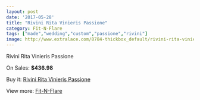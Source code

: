 ```yaml
---
layout: post
date: '2017-05-28'
title: "Rivini Rita Vinieris Passione"
category: Fit-N-Flare
tags: ["made","wedding","custom","passione","rivini"]
image: http://www.extralace.com/8784-thickbox_default/rivini-rita-vinieris-passione.jpg
---
```

Rivini Rita Vinieris Passione

On Sales: **$436.98**
<a href="https://www.extralace.com/fit-n-flare/4177-rivini-rita-vinieris-passione.html"><amp-img layout="responsive" width="600" height="600" src="//www.extralace.com/8784-thickbox_default/rivini-rita-vinieris-passione.jpg" alt="Rivini Rita Vinieris Passione 0" /></a>
<a href="https://www.extralace.com/fit-n-flare/4177-rivini-rita-vinieris-passione.html"><amp-img layout="responsive" width="600" height="600" src="//www.extralace.com/8785-thickbox_default/rivini-rita-vinieris-passione.jpg" alt="Rivini Rita Vinieris Passione 1" /></a>

Buy it: [Rivini Rita Vinieris Passione](https://www.extralace.com/fit-n-flare/4177-rivini-rita-vinieris-passione.html "Rivini Rita Vinieris Passione")

View more: [Fit-N-Flare](https://www.extralace.com/4-fit-n-flare "Fit-N-Flare")